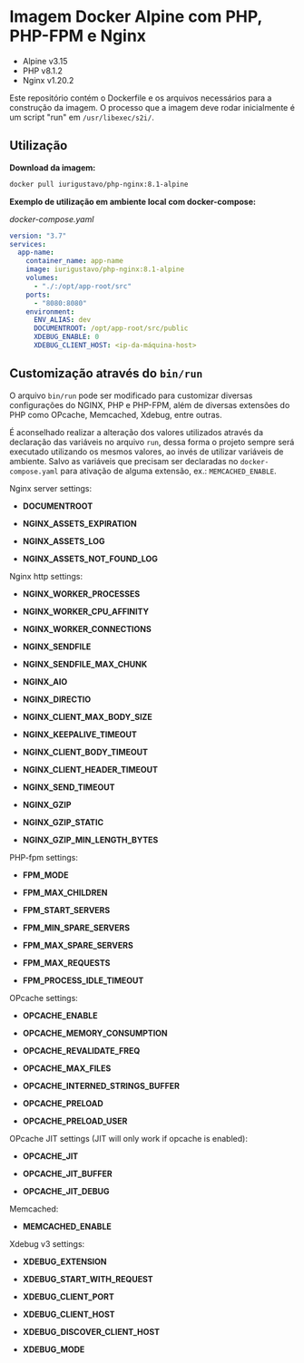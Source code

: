 # Imagem Docker Alpine com PHP, PHP-FPM e Nginx

* Alpine v3.15
* PHP v8.1.2
* Nginx v1.20.2

Este repositório contém o Dockerfile e os arquivos necessários para a construção da imagem. O processo que a imagem deve rodar inicialmente é um script "run" em `/usr/libexec/s2i/`.


## Utilização

**Download da imagem:**

```sh
docker pull iurigustavo/php-nginx:8.1-alpine
```

**Exemplo de utilização em ambiente local com docker-compose:**

 *docker-compose.yaml*

```yaml
version: "3.7"
services:
  app-name:
    container_name: app-name
    image: iurigustavo/php-nginx:8.1-alpine
    volumes:
      - "./:/opt/app-root/src"
    ports:
      - "8080:8080"
    environment:
      ENV_ALIAS: dev
      DOCUMENTROOT: /opt/app-root/src/public
      XDEBUG_ENABLE: 0
      XDEBUG_CLIENT_HOST: <ip-da-máquina-host>
```


## Customização através do `bin/run`

O arquivo `bin/run` pode ser modificado para customizar diversas configurações do NGINX, PHP e PHP-FPM, além de diversas extensões do PHP como OPcache, Memcached, Xdebug, entre outras.

É aconselhado realizar a alteração dos valores utilizados através da declaração das variáveis no arquivo `run`, dessa forma o projeto sempre será executado utilizando os mesmos valores, ao invés de utilizar variáveis de ambiente. Salvo as variáveis que precisam ser declaradas no `docker-compose.yaml` para ativação de alguma extensão, ex.: `MEMCACHED_ENABLE`.

Nginx server settings:

* **DOCUMENTROOT**

* **NGINX_ASSETS_EXPIRATION**

* **NGINX_ASSETS_LOG**

* **NGINX_ASSETS_NOT_FOUND_LOG**

Nginx http settings:

* **NGINX_WORKER_PROCESSES**

* **NGINX_WORKER_CPU_AFFINITY**

* **NGINX_WORKER_CONNECTIONS**

* **NGINX_SENDFILE**

* **NGINX_SENDFILE_MAX_CHUNK**

* **NGINX_AIO**

* **NGINX_DIRECTIO**

* **NGINX_CLIENT_MAX_BODY_SIZE**

* **NGINX_KEEPALIVE_TIMEOUT**

* **NGINX_CLIENT_BODY_TIMEOUT**

* **NGINX_CLIENT_HEADER_TIMEOUT**

* **NGINX_SEND_TIMEOUT**

* **NGINX_GZIP**

* **NGINX_GZIP_STATIC**

* **NGINX_GZIP_MIN_LENGTH_BYTES**

PHP-fpm settings:

* **FPM_MODE**

* **FPM_MAX_CHILDREN**

* **FPM_START_SERVERS**

* **FPM_MIN_SPARE_SERVERS**

* **FPM_MAX_SPARE_SERVERS**

* **FPM_MAX_REQUESTS**

* **FPM_PROCESS_IDLE_TIMEOUT**

OPcache settings:

* **OPCACHE_ENABLE**

* **OPCACHE_MEMORY_CONSUMPTION**

* **OPCACHE_REVALIDATE_FREQ**

* **OPCACHE_MAX_FILES**

* **OPCACHE_INTERNED_STRINGS_BUFFER**

* **OPCACHE_PRELOAD**

* **OPCACHE_PRELOAD_USER**

OPcache JIT settings (JIT will only work if opcache is enabled):

* **OPCACHE_JIT**

* **OPCACHE_JIT_BUFFER**

* **OPCACHE_JIT_DEBUG**

Memcached:

* **MEMCACHED_ENABLE**

Xdebug v3 settings:

* **XDEBUG_EXTENSION**

* **XDEBUG_START_WITH_REQUEST**

* **XDEBUG_CLIENT_PORT**

* **XDEBUG_CLIENT_HOST**

* **XDEBUG_DISCOVER_CLIENT_HOST**

* **XDEBUG_MODE**
